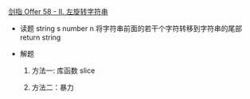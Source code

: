 [剑指 Offer 58 - II. 左旋转字符串](https://leetcode-cn.com/problems/zuo-xuan-zhuan-zi-fu-chuan-lcof/)

- 读题
  string s
  number n
  将字符串前面的若干个字符转移到字符串的尾部
  return string
   
- 解题
  1. 方法一: 库函数 slice

  2. 方法二：暴力